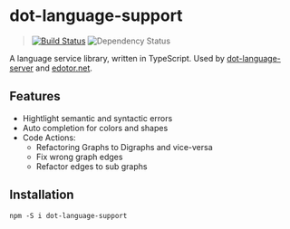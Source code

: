 # dot-language-support
> [![Build Status](https://travis-ci.com/nikeee/dot-language-support.svg?branch=master)](https://travis-ci.com/nikeee/dot-language-support) ![Dependency Status](https://david-dm.org/nikeee/dot-language-support.svg)

A language service library, written in TypeScript. Used by [dot-language-server](https://github.com/nikeee/dot-language-server) and [edotor.net](https://edotor.net).

## Features
- Hightlight semantic and syntactic errors
- Auto completion for colors and shapes
- Code Actions:
    - Refactoring Graphs to Digraphs and vice-versa
    - Fix wrong graph edges
    - Refactor edges to sub graphs

## Installation
```Shell
npm -S i dot-language-support
```
